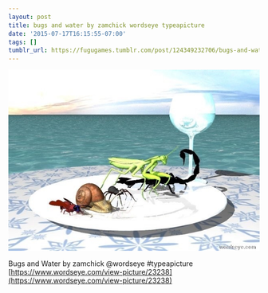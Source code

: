 ```yaml
---
layout: post
title: bugs and water by zamchick wordseye typeapicture
date: '2015-07-17T16:15:55-07:00'
tags: []
tumblr_url: https://fugugames.tumblr.com/post/124349232706/bugs-and-water-by-zamchick-wordseye-typeapicture
---
```

 ![](/tumblr_files/tumblr_nrneyjOvUo1tgne1po1_640.jpg)  

Bugs and Water by zamchick @wordseye #typeapicture  
[https://www.wordseye.com/view-picture/23238](https://www.wordseye.com/view-picture/23238)

